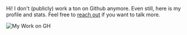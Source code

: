Hi! I don't (publicly) work a ton on Github anymore. Even still, here is my profile and stats. Feel free to [reach out](https://pdwaggoner.github.io/) if you want to talk more.

![My Work on GH](https://github-readme-stats.vercel.app/api/?username=pdwaggoner&show_icons=true&title_color=fff&icon_color=79ff97&text_color=9f9f9f&bg_color=151515)
